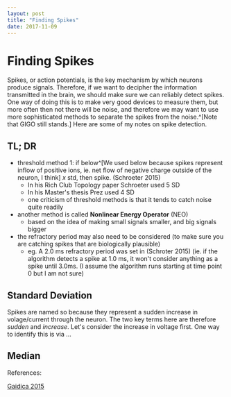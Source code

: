 ```yaml
---
layout: post
title: "Finding Spikes"
date: 2017-11-09
---
```


# Finding Spikes 

Spikes, or action potentials, is the key mechanism by which neurons produce signals. Therefore, if we want to decipher the information transmitted in the brain, we should make sure we can reliably detect spikes. One way of doing this is to make very good devices to measure them, but more often then not there will be noise, and therefore we may want to use more sophisticated methods to separate the spikes from the noise.^[Note that GIGO still stands.] Here are some of my notes on spike detection. 

## TL; DR 

- threshold method 1: if below^[We used below because spikes represent inflow of positive ions, ie. net flow of negative charge outside of the neuron, I think] $x$ std, then spike. (Schroeter 2015) 
  + In his Rich Club Topology paper Schroeter used 5 SD 
  + In his Master's thesis Prez used 4 SD
  + one criticism of threshold methods is that it tends to catch noise quite readily 
- another method is called **Nonlinear Energy Operator** (NEO) 
  + based on the idea of making small signals smaller, and big signals bigger
- the refractory period may also need to be considered (to make sure you are catching spikes that are biologically plausible)
  + eg. A 2.0 ms refractory period was set in (Schroter 2015) (ie. if the algorithm detects a spike at 1.0 ms, it won't consider anything as a spike until 3.0ms. (I assume the algorithm runs starting at time point 0 but I am not sure)

## Standard Deviation

Spikes are named so because they represent a sudden increase in volage/current through the neuron. The two key terms here are therefore *sudden* and *increase*. Let's consider the increase in voltage first. One way to identify this is via ...



## Median 


References: 

[Gaidica 2015](http://gaidi.ca/weblog/extracting-spikes-from-neural-electrophysiology-in-matlab)


